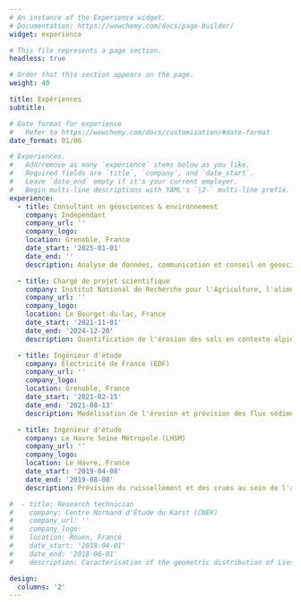 ```yaml
---
# An instance of the Experience widget.
# Documentation: https://wowchemy.com/docs/page-builder/
widget: experience

# This file represents a page section.
headless: true

# Order that this section appears on the page.
weight: 40

title: Expériences
subtitle:

# Date format for experience
#   Refer to https://wowchemy.com/docs/customization/#date-format
date_format: 01/06

# Experiences.
#   Add/remove as many `experience` items below as you like.
#   Required fields are `title`, `company`, and `date_start`.
#   Leave `date_end` empty if it's your current employer.
#   Begin multi-line descriptions with YAML's `|2-` multi-line prefix.
experience:
  - title: Consultant en géosciences & environnement
    company: Indépendant
    company_url: ''
    company_logo:
    location: Grenoble, France
    date_start: '2025-01-01'
    date_end: ''
    description: Analyse de données, communication et conseil en géosciences & environnement.

  - title: Chargé de projet scientifique
    company: Institut National de Recherche pour l'Agriculture, l'alimentation et l'Environnement (INRAE)
    company_url: ''
    company_logo:
    location: Le Bourget-du-lac, France
    date_start: '2021-11-01'
    date_end: '2024-12-20'
    description: Quantification de l'érosion des sols en contexte alpin par l'intégration de la modélisation et des archives sédimentaires lacustres.

  - title: Ingénieur d'étude
    company: Électricité de France (EDF)
    company_url: ''
    company_logo:
    location: Grenoble, France
    date_start: '2021-02-15'
    date_end: '2021-08-13'
    description: Modélisation de l'érosion et prévision des flux sédimentaires sur le réseau hydraulique EDF Alpes.

  - title: Ingénieur d'étude
    company: Le Havre Seine Métropole (LHSM)
    company_url: ''
    company_logo:
    location: Le Havre, France
    date_start: '2019-04-08'
    date_end: '2019-08-08'
    description: Prévision du ruissellement et des crues au sein de l'agglomération du Havre.

#  - title: Research technician
#    company: Centre Normand d'Étude du Karst (CNEK)
#    company_url: ''
#    company_logo:
#    location: Rouen, France
#    date_start: '2018-04-01'
#    date_end: '2018-06-01'
#    description: Caracterisation of the geometric distribution of Liesegang's phenomena in chalk (Normandy, France).

design:
  columns: '2'
---
```

